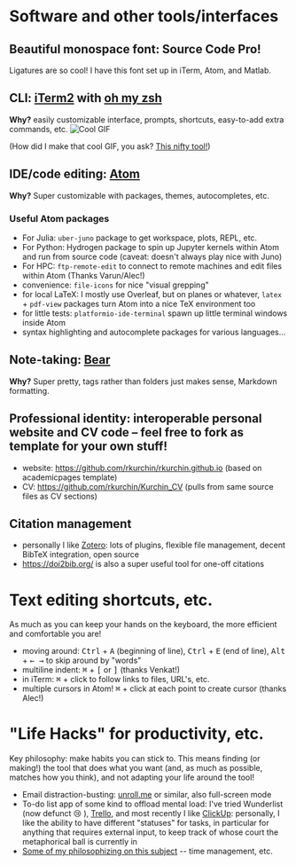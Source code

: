# Software and other tools/interfaces

## Beautiful monospace font: Source Code Pro!
<screenshot>
Ligatures are so cool! I have this font set up in iTerm, Atom, and Matlab.

## CLI: [iTerm2](https://www.iterm2.com) with [oh my zsh](https://ohmyz.sh)
**Why?** easily customizable interface, prompts, shortcuts, easy-to-add extra commands, etc.
![Cool GIF](images/iTerm_gif.gif)

(How did I make that cool GIF, you ask? [This nifty tool!](https://giphy.com/apps/giphycapture))

## IDE/code editing: [Atom](https://atom.io)
**Why?** Super customizable with packages, themes, autocompletes, etc.
### Useful Atom packages
* For Julia: `uber-juno` package to get workspace, plots, REPL, etc.
* For Python: Hydrogen package to spin up Jupyter kernels within Atom and run from source code (caveat: doesn't always play nice with Juno)
* For HPC: `ftp-remote-edit` to connect to remote machines and edit files within Atom (Thanks Varun/Alec!)
* convenience: `file-icons` for nice "visual grepping"
* for local LaTeX: I mostly use Overleaf, but on planes or whatever, `latex` + `pdf-view` packages turn Atom into a nice TeX environment too
* for little tests: `platformio-ide-terminal` spawn up little terminal windows inside Atom
* syntax highlighting and autocomplete packages for various languages...

## Note-taking: [Bear](https://bear.app)
**Why?** Super pretty, tags rather than folders just makes sense, Markdown formatting.

## Professional identity: interoperable personal website and CV code – feel free to fork as template for your own stuff!
* website: https://github.com/rkurchin/rkurchin.github.io (based on academicpages template)
* CV: https://github.com/rkurchin/Kurchin_CV (pulls from same source files as CV sections)


## Citation management
* personally I like [Zotero](https://www.zotero.org): lots of plugins, flexible file management, decent BibTeX integration, open source
* https://doi2bib.org/ is also a super useful tool for one-off citations

# Text editing shortcuts, etc.
As much as you can keep your hands on the keyboard, the more efficient and comfortable you are!
* moving around: <kbd>Ctrl</kbd> + <kbd>A</kbd> (beginning of line), <kbd>Ctrl</kbd> + <kbd>E</kbd> (end of line), <kbd>Alt</kbd> + <kbd>← →</kbd> to skip around by "words"
* multiline indent: <kbd>⌘</kbd> + <kbd>[</kbd> or <kbd>]</kbd> (thanks Venkat!)
* in iTerm: <kbd>⌘</kbd> + click to follow links to files, URL's, etc.
* multiple cursors in Atom! <kbd>⌘</kbd> + click at each point to create cursor (thanks Alec!)

# "Life Hacks" for productivity, etc.
Key philosophy: make habits you can stick to. This means finding (or making!) the tool that does what you want (and, as much as possible, matches how you think), and not adapting your life around the tool!

* Email distraction-busting: [unroll.me](https://unroll.me) or similar, also full-screen mode
* To-do list app of some kind to offload mental load: I've tried Wunderlist (now defunct :cry: ), [Trello](https://trello.com), and most recently I like [ClickUp](https://www.clickup.com): personally, I like the ability to have different "statuses" for tasks, in particular for anything that requires external input, to keep track of whose court the metaphorical ball is currently in
* [Some of my philosophizing on this subject](https://rkurchin.github.io/posts/2020/02/do-not-finish) -- time management, etc.